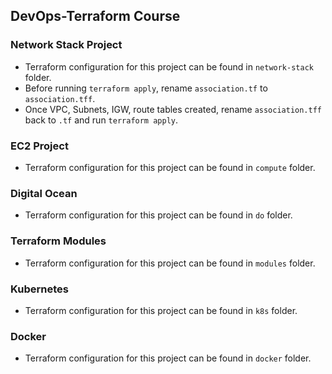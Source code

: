 ## DevOps-Terraform Course


### Network Stack Project
* Terraform configuration for this project can be found in `network-stack` folder.
* Before running `terraform apply`, rename `association.tf` to `association.tff`.
* Once VPC, Subnets, IGW, route tables created, rename `association.tff` back to `.tf` and run `terraform apply`.



### EC2 Project
* Terraform configuration for this project can be found in `compute` folder.


### Digital Ocean
* Terraform configuration for this project can be found in `do` folder.


### Terraform Modules
* Terraform configuration for this project can be found in `modules` folder.


### Kubernetes
* Terraform configuration for this project can be found in `k8s` folder.


### Docker
* Terraform configuration for this project can be found in `docker` folder.
